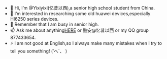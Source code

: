 - 👋 Hi, I’m @Yixiyixi(忆昔以西),a senior high school student from China.
- 👀 I’m interested in researching some old huawei devices,especially HI6250 series devices.
- 🌱 Remember that I am busy in senior high.
- 📫 Ask me about anything[HERE](http://www.baidu.com) or 酷安@忆昔以西 or my QQ group 877433654.
- ⚡ I am not good at English,so I always make many mistakes when I try to tell you something! (′へ`、 )

<!---
fbrebootrec/fbrebootrec is a ✨ special ✨ repository because its `README.md` (this file) appears on your GitHub profile.
You can click the Preview link to take a look at your changes.
--->
